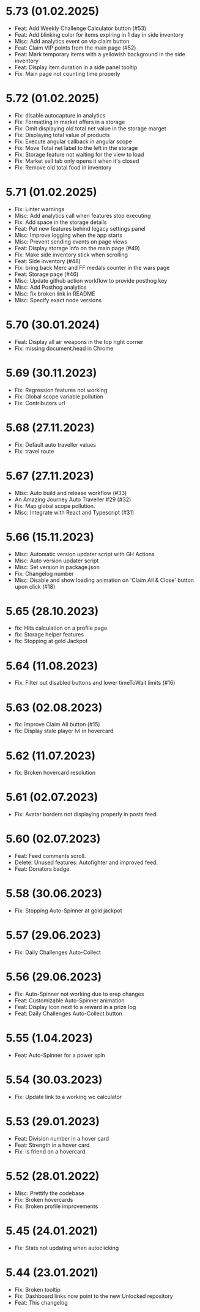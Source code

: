 # 5.73 (01.02.2025)
* Feat: Add Weekly Challenge Calculator button (#53)
* Feat: Add blinking color for items expiring in 1 day in side inventory
* Misc: Add analytics event on vip claim button
* Feat: Claim VIP points from the main page (#52)
* Feat: Mark temporary items with a yellowish background in the side inventory
* Feat: Display item duration in a side panel tooltip
* Fix: Main page not counting time properly

# 5.72 (01.02.2025)
* Fix: disable autocapture in analytics
* Fix: Formatting in market offers in a storage
* Fix: Omit displaying old total net value in the storage marget
* Fix: Displaying total value of products
* Fix: Execute angular callback in angular scope
* Fix: Move Total net label to the left in the storage
* Fix: Storage feature not waiting for the view to load
* Fix: Market sell tab only opens it when it's closed
* Fix: Remove old total food in inventory

# 5.71 (01.02.2025)
* Fix: Linter warnings
* Misc: Add analytics call when features stop executing
* Fix: Add space in the storage details
* Feat: Put new features behind legacy settings panel
* Misc: Improve logging when the app starts
* Misc: Prevent sending events on page views
* Feat: Display storage info on the main page (#49)
* Fix: Make side inventory stick when scrolling
* Feat: Side inventory (#48)
* Fix: bring back Merc and FF medals counter in the wars page
* Feat: Storage page (#46)
* Misc: Update github action workflow to provide posthog key
* Misc: Add Posthog analytics
* Misc: fix broken link in README
* Misc: Specify exact node versions

# 5.70 (30.01.2024)
* Feat: Display all air weapons in the top right corner
* Fix: missing document.head in Chrome

# 5.69 (30.11.2023)
* Fix: Regression features not working
* Fix: Global scope variable pollution
* Fix: Contributors url

# 5.68 (27.11.2023)
* Fix: Default auto traveller values
* Fix: travel route

# 5.67 (27.11.2023)
* Misc: Auto build and release workflow (#33)
* An Amazing Journey Auto Traveller #29 (#32)
* Fix: Map global scope pollution.
* Misc: Integrate with React and Typescript (#31)

# 5.66 (15.11.2023)
* Misc: Automatic version updater script with GH Actions
* Misc: Auto version updater script
* Misc: Set version in package.json
* Fix: Changelog number
* Misc: Disable and show loading animation on 'Claim All & Close' button upon click (#18)

# 5.65 (28.10.2023)
* fix: Hits calculation on a profile page
* fix: Storage helper features
* fix: Stopping at gold Jackpot

# 5.64 (11.08.2023)
* Fix: Filter out disabled buttons and lower timeToWait limits (#16)

# 5.63 (02.08.2023)
* fix: Improve Claim All button (#15)
* fix: Display stale player lvl in hovercard

# 5.62 (11.07.2023)
* fix: Broken hovercard resolution

# 5.61 (02.07.2023)
* Fix: Avatar borders not displaying properly in posts feed.

# 5.60 (02.07.2023)
* Feat: Feed comments scroll.
* Delete: Unused features: Autofighter and improved feed.
* Feat: Donators badge.

# 5.58 (30.06.2023)
* Fix: Stopping Auto-Spinner at gold jackpot

# 5.57 (29.06.2023)
* Fix: Daily Challenges Auto-Collect

# 5.56 (29.06.2023)
* Fix: Auto-Spinner not working due to erep changes
* Feat: Customizable Auto-Spinner animation
* Feat: Display icon next to a reward in a prize log
* Feat: Daily Challenges Auto-Collect button

# 5.55 (1.04.2023)
* Feat: Auto-Spinner for a power spin

# 5.54 (30.03.2023)
* Fix: Update link to a working wc calculator

# 5.53 (29.01.2023)

* Feat: Division number in a hover card
* Feat: Strength in a hover card
* Fix: is friend on a hovercard

# 5.52 (28.01.2022)

* Misc: Prettify the codebase
* Fix: Broken hovercards
* Fix: Broken profile improvements

# 5.45 (24.01.2021)

* Fix: Stats not updating when autoclicking

# 5.44 (23.01.2021)

* Fix: Broken tooltip
* Fix: Dashboard links now point to the new Unlocked repository
* Feat: This changelog
